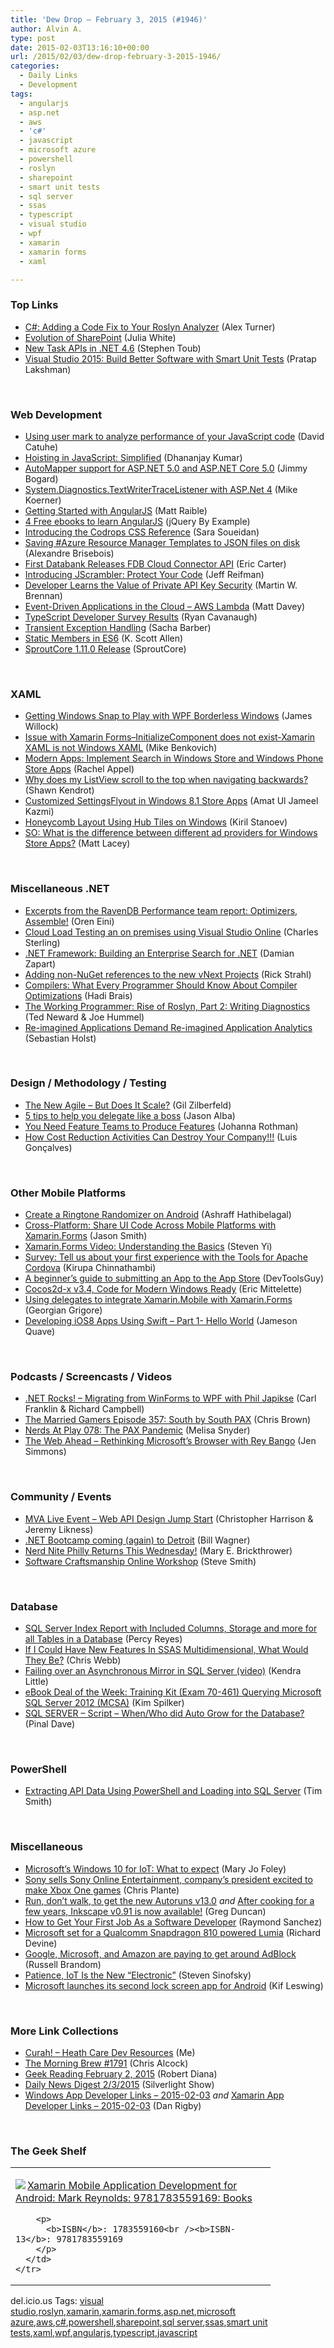 ```yaml
---
title: 'Dew Drop – February 3, 2015 (#1946)'
author: Alvin A.
type: post
date: 2015-02-03T13:16:10+00:00
url: /2015/02/03/dew-drop-february-3-2015-1946/
categories:
  - Daily Links
  - Development
tags:
  - angularjs
  - asp.net
  - aws
  - 'c#'
  - javascript
  - microsoft azure
  - powershell
  - roslyn
  - sharepoint
  - smart unit tests
  - sql server
  - ssas
  - typescript
  - visual studio
  - wpf
  - xamarin
  - xamarin forms
  - xaml

---
```

### <a name="top"></a>Top Links

  * <a href="http://msdn.microsoft.com/magazine/107f5f93-f9c1-4338-b4a2-87a7cf9ec2d3" target="_blank">C#: Adding a Code Fix to Your Roslyn Analyzer</a> (Alex Turner)
  * <a href="http://blogs.office.com/2015/02/02/evolution-sharepoint/" target="_blank">Evolution of SharePoint</a> (Julia White)
  * <a href="http://blogs.msdn.com/b/pfxteam/archive/2015/02/02/new-task-apis-in-net-4-6.aspx" target="_blank">New Task APIs in .NET 4.6</a> (Stephen Toub)
  * <a href="http://msdn.microsoft.com/magazine/532a7e42-3b44-4380-a20d-51f997311f9a" target="_blank">Visual Studio 2015: Build Better Software with Smart Unit Tests</a> (Pratap Lakshman)

&nbsp;

### <a name="web"></a>Web Development

  * <a href="http://blogs.msdn.com/b/eternalcoding/archive/2015/02/02/using-user-mark-to-analyze-performance-of-your-javascript-code.aspx" target="_blank">Using user mark to analyze performance of your JavaScript code</a> (David Catuhe)
  * <a href="http://debugmode.net/2015/02/03/hoisting-in-javascript-simplified/" target="_blank">Hoisting in JavaScript: Simplified</a> (Dhananjay Kumar)
  * <a href="http://feedproxy.google.com/~r/LosTechies/~3/5kfZSXpFRAY/" target="_blank">AutoMapper support for ASP.NET 5.0 and ASP.NET Core 5.0</a> (Jimmy Bogard)
  * <a href="http://feedproxy.google.com/~r/geekswithblogs/~3/waLmMQXk1-U/system.diagnostics.textwritertracelistener-with-asp.net-4.aspx" target="_blank">System.Diagnostics.TextWriterTraceListener with ASP.Net 4</a> (Mike Koerner)
  * <a href="http://java.dzone.com/articles/getting-started-angularjs" target="_blank">Getting Started with AngularJS</a> (Matt Raible)
  * <a href="http://feedproxy.google.com/~r/JqueryByExample/~3/spULuy6LYYI/4-free-ebooks-to-learn-angularjs.html" target="_blank">4 Free ebooks to learn AngularJS</a> (jQuery By Example)
  * <a href="http://feedproxy.google.com/~r/tympanus/~3/zPoGybHMGfU/" target="_blank">Introducing the Codrops CSS Reference</a> (Sara Soueidan)
  * <a href="https://alexandrebrisebois.wordpress.com/2015/02/02/saving-azure-resource-manager-templates-to-json-files-on-disk/" target="_blank">Saving #Azure Resource Manager Templates to JSON files on disk</a> (Alexandre Brisebois)
  * <a href="http://feedproxy.google.com/~r/ProgrammableWeb/~3/PoANO69up_A/02" target="_blank">First Databank Releases FDB Cloud Connector API</a> (Eric Carter)
  * <a href="http://code.tutsplus.com/tutorials/introducing-jscrambler-protect-your-code--cms-22859" target="_blank">Introducing JScrambler: Protect Your Code</a> (Jeff Reifman)
  * <a href="http://feedproxy.google.com/~r/ProgrammableWeb/~3/6fTMQJ0Ptys/02" target="_blank">Developer Learns the Value of Private API Key Security</a> (Martin W. Brennan)
  * <a href="https://mdavey.wordpress.com/2015/02/03/event-driven-applications-in-the-cloud-aws-lambda/" target="_blank">Event-Driven Applications in the Cloud – AWS Lambda</a> (Matt Davey)
  * <a href="http://blogs.msdn.com/b/typescript/archive/2015/02/02/typescript-developer-survey-results.aspx" target="_blank">TypeScript Developer Survey Results</a> (Ryan Cavanaugh)
  * <a href="https://sachabarbs.wordpress.com/2015/02/02/transient-exception-handling/" target="_blank">Transient Exception Handling</a> (Sacha Barber)
  * <a href="http://odetocode.com/blogs/scott/archive/2015/02/02/static-members-in-es6.aspx" target="_blank">Static Members in ES6</a> (K. Scott Allen)
  * <a href="http://feedproxy.google.com/~r/Sproutcore-BlogPosts/~3/gGApBPZcOHA/" target="_blank">SproutCore 1.11.0 Release</a> (SproutCore)

&nbsp;

### <a name="silverlight"></a>XAML

  * <a href="http://www.c-sharpcorner.com/UploadFile/c7830b/getting-windows-snap-to-play-with-wpf-borderless-windows/" target="_blank">Getting Windows Snap to Play with WPF Borderless Windows</a> (James Willock)
  * <a href="http://feedproxy.google.com/~r/geekswithblogs/~3/ETDbpLn2ry4/issue-with-xamarin-formsndashinitializecomponent-does-not-exist-xamarin-xaml-is-not.aspx" target="_blank">Issue with Xamarin Forms–InitializeComponent does not exist-Xamarin XAML is not Windows XAML</a> (Mike Benkovich)
  * <a href="http://msdn.microsoft.com/magazine/d13cf64c-0e8f-444f-9295-1eddcd242d9c" target="_blank">Modern Apps: Implement Search in Windows Store and Windows Phone Store Apps</a> (Rachel Appel)
  * <a href="http://www.visuallylocated.com/post/2015/02/02/Why-does-my-ListView-scroll-to-the-top-when-navigating-backwards.aspx" target="_blank">Why does my ListView scroll to the top when navigating backwards?</a> (Shawn Kendrot)
  * <a href="http://www.c-sharpcorner.com/UploadFile/f7f007/customized-settingsflyout-in-windows-8-1-store-apps/" target="_blank">Customized SettingsFlyout in Windows 8.1 Store Apps</a> (Amat Ul Jameel Kazmi)
  * <a href="http://developer.telerik.com/products/honeycomb-layout-using-hub-tiles-windows/" target="_blank">Honeycomb Layout Using Hub Tiles on Windows</a> (Kiril Stanoev)
  * <a href="http://feedproxy.google.com/~r/MattLacey/~3/WUrBqb_txxo/so-what-is-difference-between-different.html" target="_blank">SO: What is the difference between different ad providers for Windows Store Apps?</a> (Matt Lacey)

&nbsp;

### <a name="dotnet"></a>Miscellaneous .NET

  * <a href="http://feedproxy.google.com/~r/AyendeRahien/~3/PAp3ox9y2TI/excerpts-from-the-ravendb-performance-team-report-optimizers-assemble" target="_blank">Excerpts from the RavenDB Performance team report: Optimizers, Assemble!</a> (Oren Eini)
  * <a href="http://blogs.msdn.com/b/charles_sterling/archive/2015/02/02/cloud-load-testing-an-on-premises-using-visual-studio-online.aspx" target="_blank">Cloud Load Testing an on premises using Visual Studio Online</a> (Charles Sterling)
  * <a href="http://msdn.microsoft.com/magazine/4f53c893-d884-411a-a2ff-e672260d4f00" target="_blank">.NET Framework: Building an Enterprise Search for .NET</a> (Damian Zapart)
  * <a href="http://feedproxy.google.com/~r/RickStrahl/~3/Sa6A00sd-aw/Adding-nonNuGet-references-to-the-new-vNext-Projects" target="_blank">Adding non-NuGet references to the new vNext Projects</a> (Rick Strahl)
  * <a href="http://msdn.microsoft.com/magazine/b3405897-a2d6-4e4c-9fef-c6856ffd895a" target="_blank">Compilers: What Every Programmer Should Know About Compiler Optimizations</a> (Hadi Brais)
  * <a href="http://msdn.microsoft.com/magazine/5cb97701-73c6-4262-b8b7-5f46740a32e2" target="_blank">The Working Programmer: Rise of Roslyn, Part 2: Writing Diagnostics</a> (Ted Neward & Joe Hummel)
  * <a href="http://feedproxy.google.com/~r/PreemptiveSolutionsBlog/~3/jj9YlTP4VrE/" target="_blank">Re-imagined Applications Demand Re-imagined Application Analytics</a> (Sebastian Holst)

&nbsp;

### <a name="design"></a>Design / Methodology / Testing

  * <a href="http://feedproxy.google.com/~r/gilzilberfeld/~3/l5mq1J88eKc/the-new-agile-but-does-it-scale.html" target="_blank">The New Agile – But Does It Scale?</a> (Gil Zilberfeld)
  * <a href="http://blog.pluralsight.com/tips-for-managers" target="_blank">5 tips to help you delegate like a boss</a> (Jason Alba)
  * <a href="http://feedproxy.google.com/~r/ManagingProductDevelopment/~3/0x88ssogSC0/" target="_blank">You Need Feature Teams to Produce Features</a> (Johanna Rothman)
  * <a href="http://lmsgoncalves.com/2015/01/29/cost-streamlinezation-can-destroy-company/" target="_blank">How Cost Reduction Activities Can Destroy Your Company!!!</a> (Luis Gonçalves)

&nbsp;

### <a name="mobile"></a>Other Mobile Platforms

  * <a href="http://code.tutsplus.com/tutorials/create-a-ringtone-randomizer-on-android--cms-22977" target="_blank">Create a Ringtone Randomizer on Android</a> (Ashraff Hathibelagal)
  * <a href="http://msdn.microsoft.com/magazine/17284e21-8216-4ef3-a8e4-8d5aaec9bab3" target="_blank">Cross-Platform: Share UI Code Across Mobile Platforms with Xamarin.Forms</a> (Jason Smith)
  * <a href="http://blog.xamarin.com/xamarin.forms-video-understanding-the-basics/" target="_blank">Xamarin.Forms Video: Understanding the Basics</a> (Steven Yi)
  * <a href="http://blogs.msdn.com/b/visualstudio/archive/2015/02/02/survey-tell-us-about-your-first-experience-with-the-tools-for-apache-cordova.aspx" target="_blank">Survey: Tell us about your first experience with the Tools for Apache Cordova</a> (Kirupa Chinnathambi)
  * <a href="http://www.infragistics.com/community/blogs/marketing/archive/2015/02/02/a-beginners-guide-to-submitting-an-app-to-the-apple-store.aspx" target="_blank">A beginner&#8217;s guide to submitting an App to the App Store</a> (DevToolsGuy)
  * <a href="https://msopentech.com/blog/2015/02/02/cocos2d-x-v3-4-code-for-modern-windows-ready/" target="_blank">Cocos2d-x v3.4, Code for Modern Windows Ready</a> (Eric Mittelette)
  * <a href="http://georgiangrigore.com/using-delegates-to-integrate-xamarin-mobile-with-xamarin-forms/" target="_blank">Using delegates to integrate Xamarin.Mobile with Xamarin.Forms</a> (Georgian Grigore)
  * <a href="http://ios-blog.co.uk/tutorials/developing-ios-apps-using-swift-part-1/" target="_blank">Developing iOS8 Apps Using Swift – Part 1- Hello World</a> (Jameson Quave)

&nbsp;

### <a name="podcasts"></a>Podcasts / Screencasts / Videos

  * <a href="http://www.dotnetrocks.com/default.aspx?ShowNum=1095" target="_blank">.NET Rocks! &#8211; Migrating from WinForms to WPF with Phil Japikse</a> (Carl Franklin & Richard Campbell)
  * <a href="http://www.themarriedgamers.net/the-married-gamers-episode-357-south-by-south-pax/" target="_blank">The Married Gamers Episode 357: South by South PAX</a> (Chris Brown)
  * <a href="http://www.themarriedgamers.net/nerds-at-play-078-the-pax-pandemic/" target="_blank">Nerds At Play 078: The PAX Pandemic</a> (Melisa Snyder)
  * <a href="http://5by5.tv/webahead/94" target="_blank">The Web Ahead &#8211; Rethinking Microsoft&#8217;s Browser with Rey Bango</a> (Jen Simmons)

&nbsp;

### <a name="events"></a>Community / Events

  * <a href="http://www.microsoftvirtualacademy.com/liveevents/web-api-design-jump-start" target="_blank">MVA Live Event &#8211; Web API Design Jump Start</a> (Christopher Harrison & Jeremy Likness)
  * <a href="http://feedproxy.google.com/~r/billwagner/~3/rlTZa8kfBak/net-bootcamp-coming-again-to-detroit" target="_blank">.NET Bootcamp coming (again) to Detroit</a> (Bill Wagner)
  * <a href="http://www.geekadelphia.com/2015/02/02/nerd-nite-philly-returns-this-wednesday/" target="_blank">Nerd Nite Philly Returns This Wednesday!</a> (Mary E. Brickthrower)
  * <a href="http://blog.falafel.com/software-craftsmanship-online-workshop/" target="_blank">Software Craftsmanship Online Workshop</a> (Steve Smith)

&nbsp;

### <a name="sql"></a>Database

  * <a href="http://feedproxy.google.com/~r/MSSQLTips-LatestSqlServerTips/~3/j7OTz4FcWX4/tip.asp" target="_blank">SQL Server Index Report with Included Columns, Storage and more for all Tables in a Database</a> (Percy Reyes)
  * <a href="https://cwebbbi.wordpress.com/2015/02/02/if-i-could-have-new-features-in-ssas-multidimensional-what-would-they-be/" target="_blank">If I Could Have New Features In SSAS Multidimensional, What Would They Be?</a> (Chris Webb)
  * <a href="http://feedproxy.google.com/~r/BrentOzar-SqlServerDba/~3/wmmXQBrxfYI/" target="_blank">Failing over an Asynchronous Mirror in SQL Server (video)</a> (Kendra Little)
  * <a href="http://blogs.msdn.com/b/microsoft_press/archive/2015/02/02/ebook-deal-of-the-week-training-kit-exam-70-461-querying-microsoft-sql-server-2012-mcsa.aspx" target="_blank">eBook Deal of the Week: Training Kit (Exam 70-461) Querying Microsoft SQL Server 2012 (MCSA)</a> (Kim Spilker)
  * <a href="http://blog.sqlauthority.com/2015/02/03/sql-server-script-whenwho-did-auto-grow-for-the-database/" target="_blank">SQL SERVER – Script – When/Who did Auto Grow for the Database?</a> (Pinal Dave)

&nbsp;

### <a name="ps"></a>PowerShell

  * <a href="http://feedproxy.google.com/~r/MSSQLTips-LatestSqlServerTips/~3/749TZqN3w0s/tip.asp" target="_blank">Extracting API Data Using PowerShell and Loading into SQL Server</a> (Tim Smith)

&nbsp;

### <a name="misc"></a>Miscellaneous

  * <a href="http://www.zdnet.com/article/microsofts-windows-10-for-iot-what-to-expect/#ftag=RSSbaffb68" target="_blank">Microsoft&#8217;s Windows 10 for IoT: What to expect</a> (Mary Jo Foley)
  * <a href="http://www.theverge.com/2015/2/2/7964263/sony-online-entertainment-sold-daybreak" target="_blank">Sony sells Sony Online Entertainment, company&#8217;s president excited to make Xbox One games</a> (Chris Plante)
  * <a href="http://coolthingoftheday.blogspot.com/2015/02/run-don-walk-to-get-new-autoruns-v130.html" target="_blank">Run, don&#8217;t walk, to get the new Autoruns v13.0</a> _and_ <a href="http://coolthingoftheday.blogspot.com/2015/02/after-cooking-for-few-years-inkscape.html" target="_blank">After cooking for a few years, Inkscape v0.91 is now available!</a> (Greg Duncan)
  * <a href="http://blog.matrixresources.com/blog/how-get-your-first-job-software-developer" target="_blank">How to Get Your First Job As a Software Developer</a> (Raymond Sanchez)
  * <a href="http://feedproxy.google.com/~r/wmexperts/~3/kOq8G_qjQ7w/story01.htm" target="_blank">Microsoft set for a Qualcomm Snapdragon 810 powered Lumia</a> (Richard Devine)
  * <a href="http://www.theverge.com/2015/2/2/7963577/google-ads-get-through-adblock" target="_blank">Google, Microsoft, and Amazon are paying to get around AdBlock</a> (Russell Brandom)
  * <a href="http://feedproxy.google.com/~r/LearningByShipping/~3/72Ic4TSYJxQ/" target="_blank">Patience, IoT Is the New “Electronic”</a> (Steven Sinofsky)
  * <a href="https://gigaom.com/2015/02/02/microsoft-launches-its-second-lock-screen-app-for-android/" target="_blank">Microsoft launches its second lock screen app for Android</a> (Kif Leswing)

&nbsp;

### <a name="links"></a>More Link Collections

  * <a href="https://curah.microsoft.com/324206/heath-care-dev-resources" target="_blank">Curah! &#8211; Heath Care Dev Resources</a> (Me)
  * <a href="http://feedproxy.google.com/~r/ReflectivePerspective/~3/kvbuvRBBWms/" target="_blank">The Morning Brew #1791</a> (Chris Alcock)
  * <a href="http://feeds.regulargeek.com/~r/RegularGeek/~3/o2DEauQXSmk/" target="_blank">Geek Reading February 2, 2015</a> (Robert Diana)
  * <a href="http://feedproxy.google.com/~r/silverlightshow/~3/y47xzrkyUsc/Daily-News-Digest-2-3-2015.aspx" target="_blank">Daily News Digest 2/3/2015</a> (Silverlight Show)
  * <a href="http://windowsappdev.com/2015/02/windows-app-developer-links-2015-02-03/" target="_blank">Windows App Developer Links &#8211; 2015-02-03</a> _and_ <a href="http://xamarinappdev.com/2015/02/xamarin-app-developer-links-2015-02-03/" target="_blank">Xamarin App Developer Links &#8211; 2015-02-03</a> (Dan Rigby)

&nbsp;

### <a name="shelf"></a>The Geek Shelf

<div id="scid:7dc1bd33-94bd-46fd-a20b-0131235bcd47:846764d1-1e6b-4794-9b4a-c0e02c1e3b03" class="wlWriterEditableSmartContent" style="float: none; padding-bottom: 0px; padding-top: 0px; padding-left: 0px; margin: 0px; display: inline; padding-right: 0px">
  <table cellspacing="0" cellpadding="2" width="400" border="0" unselectable="on">
    <tr>
      <td valign="top" width="400">
        <p>
          <a title="Xamarin Mobile Application Development for Android: Mark Reynolds: 9781783559169: Books" href="http://www.amazon.com/exec/obidos/ASIN/1783559160/alvinashcraft-20"><img data-recalc-dims="1" decoding="async" src="https://i0.wp.com/images.amazon.com/images/P/1783559160.01.MZZZZZZZ.jpg?w=660" border="0" align="left" style="float:left" />Xamarin Mobile Application Development for Android: Mark Reynolds: 9781783559169: Books</a>
        </p>
        
        <p>
          <b>ISBN</b>: 1783559160<br /><b>ISBN-13</b>: 9781783559169
        </p>
      </td>
    </tr>
  </table>
</div>

<div id="scid:0767317B-992E-4b12-91E0-4F059A8CECA8:0048e80c-8c39-4b44-8448-ebbf878d73a7" class="wlWriterEditableSmartContent" style="float: none; padding-bottom: 0px; padding-top: 0px; padding-left: 0px; margin: 0px; display: inline; padding-right: 0px">
  del.icio.us Tags: <a href="http://del.icio.us/popular/visual+studio" rel="tag">visual studio</a>,<a href="http://del.icio.us/popular/roslyn" rel="tag">roslyn</a>,<a href="http://del.icio.us/popular/xamarin" rel="tag">xamarin</a>,<a href="http://del.icio.us/popular/xamarin.forms" rel="tag">xamarin.forms</a>,<a href="http://del.icio.us/popular/asp.net" rel="tag">asp.net</a>,<a href="http://del.icio.us/popular/microsoft+azure" rel="tag">microsoft azure</a>,<a href="http://del.icio.us/popular/aws" rel="tag">aws</a>,<a href="http://del.icio.us/popular/c%23" rel="tag">c#</a>,<a href="http://del.icio.us/popular/powershell" rel="tag">powershell</a>,<a href="http://del.icio.us/popular/sharepoint" rel="tag">sharepoint</a>,<a href="http://del.icio.us/popular/sql+server" rel="tag">sql server</a>,<a href="http://del.icio.us/popular/ssas" rel="tag">ssas</a>,<a href="http://del.icio.us/popular/smart+unit+tests" rel="tag">smart unit tests</a>,<a href="http://del.icio.us/popular/xaml" rel="tag">xaml</a>,<a href="http://del.icio.us/popular/wpf" rel="tag">wpf</a>,<a href="http://del.icio.us/popular/angularjs" rel="tag">angularjs</a>,<a href="http://del.icio.us/popular/typescript" rel="tag">typescript</a>,<a href="http://del.icio.us/popular/javascript" rel="tag">javascript</a>
</div>